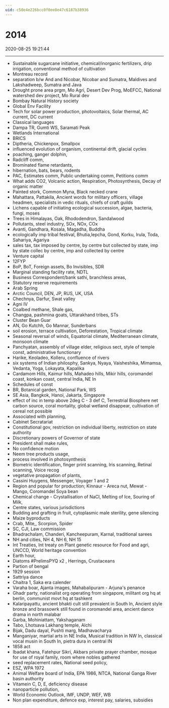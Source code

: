 ```yaml
---
uid: c50e4e226bcc0f0ee8e47c6187b38936
---
```


# 2014

2020-08-25 19:21:44

---

- Sustainable sugarcane initiative, chemical/inorganic fertilizers, drip irrigation, conventional method of cultivation
- Montreau record
- separation b/w And and Nicobar, Nicobar and Sumatra, Maldives and Lakshadweep, Sumatra and Java
- Drought prone area prgm, Mo Agri, Desert Dev Prog, MoEFCC, National watershed dev project, Mo Rural dev
- Bombay Natural History society
- Global Env Facility
- Tech for solar power production, photovoltaics, Solar thermal, AC current, DC current
- Classical languages
- Dampa TR, Gumti WS, Saramati Peak
- Wetlands International
- BRICS
- Diptheria, Chickenpox, Smallpox
- influenced evolution of organism, continental drift, glacial cycles
- poaching, ganger dolphin,
- Radcliff comm,
- Brominated flame retardants,
- hibernation, bats, bears, rodents
- PAC, Estimates comm, Public undertaking comm, Petitions comm
- What adds CO2, Volcanic action, Respiration, Photosynthesis, Decay of organic matter
- Painted stork, Common Myna, Black necked crane
- Mahattara, Pattakila, Ancient words for military officers, village headmen, specialists in vedic rituals, chiefs of craft guilds
- Lichens capable of initiating ecological succession, algae, bacteria, fungi, moses
- Trees in Himalayas, Oak, Rhododendron, Sandalwood
- Pollutants, steel industry, SOx, NOx, COx
- Avanti, Gandhara, Kosala, Magadha, Buddha
- ecologically imp tribal festival, Bhutia,lepcha, Gond, Korku, Irula, Toda, Sahariya, Agariya
- sales tax, tax imposed by centre, by centre but collected by state, imp by state collec by centre, imp and collected by centre
- Venture capital
- 12FYP
- BoP, BoT, Foreign assets, Bo Invisibles, SDR
- Marginal standing facility rate, NDTL
- Business Correspondent/bank sathi, branchless areas,
- Statutory reserve requirements
- Arab Spring
- Arctic Council, DEN, JP, RUS, UK, USA
- Chechnya, Darfur, Swat valley
- Agni IV
- Coalbed methane, Shale gas,
- Changpa, pashmina goats, Uttarakhand tribes, STs
- Cluster Bean Guar
- AN, Go Kutchh, Go Mannar, Sunderbans
- soil erosion, terrace cultivation, Deforestation, Tropical climate
- Seasonal reversal of winds, Equatorial climate, Mediterranean climate, monsoon climate
- Panchyatan, assembly of village elder, religious sect, style of temple const, administrative functionary
- Harike, Keoladeo, Kolleru, confluence of rivers
- six systems of Indian philosphy, Sankya, Nyaya, Vaisheshika, Mimamsa, Vedanta, Yoga, Lokayata, Kapalika
- Cardamom Hills, Kaimur hills, Mahadeo hills, Mikir hills, coromandel coast, konkan coast, central India, NE In
- Schedules of const
- BR, Botanical garden, National Park, WS
- SE Asia, Bangkok, Hanoi, Jakarta, Singapore
- effect of inc in temp above 2deg C - 3 def C, Terrestrial Biosphere net carbon source, coral mortality, global wetland disappear, cultivation of cereal not possible
- Associated with planning,
- Cabinet Secratariat
- Constitutional gov, restriction on individual liberty, restriction on state authority
- Discretionary powers of Governor of state
- President shall make rules,
- No confidence motion
- Neem tree products usage,
- process involved in photosynthesis
- Biometric identification, finger print scanning, Iris scanning, Retinal scanning, Voice recog
- vegetative propagation of plants,
- Cassini Huygens, Messenger, Voyager 1 and 2
- Region and popular for production; Kinnaur - Areca nut, Mewat - Mango, Coromandel Soya bean
- Chemical change - Crystallisation of NaCl, Melting of Ice, Souring of Milk,
- Centre states, various jurisdictions
- Budding and grafting in fruit, cytoplasmic male sterility, gene silencing
- Maize byproducts
- Crab, Mite,, Scorpion, Spider
- SC, CJI, Law commission
- Bhadrachalam, Chanderi, Kancheepuram, Karnal, traditional sarees
- NH and cities, NH 4, NH 6, NH 15
- Int Treaties, Int treaty on Plant genetic resource for Food and agri, UNCCD, World heritage convention
- Earth hour,
- Diatoms #PrelimsPYQ x2 , Herrings, Crustaceans
- Partion of bengal
- 1929 session
- Sattriya dance
- Chaitra 1, Saka era calender
- Varaha boar, Ajanta images, Mahabalipuram - Arjuna's penance
- Ghadr party, nationalist org operating from singapore, militant org hq at berlin, communist movt hq at tashkent
- Kalaripayattu, ancient bhakti cult still prevalent in South In, Ancient style bronze and brassowrk still found in coromandel area, ancient dance drama in north malabar
- Garba, Mohiniattam, Yakshaganam
- Tabo, Lhotsava Lakhang temple, Alchi
- Bijak, Dadu dayal, Pushti marg, Madhavacharya
- Manganiyar, martial arts in NE India, Musical tradition in NW In, classical vocal musin in South In, pietra dura in central IN
- 1858 act
- Ibadat khana, Fatehpur Sikri, Akbars private prayer chamber, mosque for use of royal family, room where nobles gathered
- seed replacement rates, National seed policy,
- ESZ, WPA 1972
- Animal Welfare board of India, EPA 1986, NTCA, National Ganga River basin authority
- Vitamein C, D, E, deficiency disease
- nanoparticle pollution,
- World Economic Outlook, IMF, UNDP, WEF, WB
- Non plan expenditure, defence exp, interest pay, salaries, subsidies
